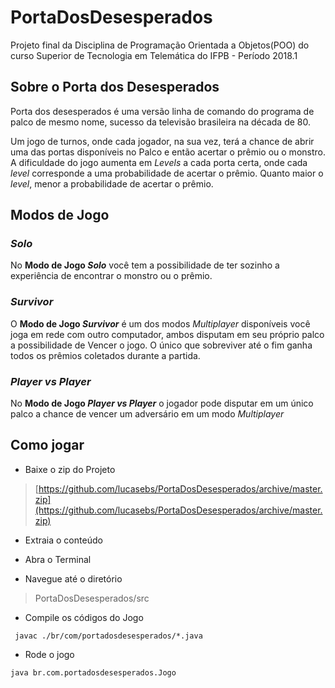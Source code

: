 # PortaDosDesesperados
Projeto final da Disciplina de Programação Orientada a Objetos(POO) do curso Superior de Tecnologia em Telemática do IFPB - Período 2018.1

## Sobre o Porta dos Desesperados
  Porta dos desesperados é uma versão linha de comando do programa de palco de mesmo nome, sucesso da
televisão brasileira na década de 80.

  Um jogo de turnos, onde cada jogador, na sua vez, terá a chance de abrir uma das portas disponíveis no Palco e então acertar o prêmio ou o monstro.
  A dificuldade do jogo aumenta em *Levels* a cada porta certa, onde cada *level* corresponde a uma probabilidade de acertar o prêmio. Quanto maior o *level*, menor a probabilidade de acertar o prêmio.
    
## Modos de Jogo
### *Solo*
  No **Modo de Jogo *Solo*** você tem a possibilidade de ter sozinho a experiência de encontrar o monstro ou o prêmio.
  
### *Survivor*
  O **Modo de Jogo *Survivor*** é um dos modos *Multiplayer* disponíveis você joga em rede com outro computador, ambos disputam em seu próprio palco a possibilidade de Vencer o jogo. O único que sobreviver até o fim ganha todos os prêmios coletados durante a partida.
  
### *Player vs Player*  
  No **Modo de Jogo *Player vs Player*** o jogador pode disputar em um único palco a chance de vencer um adversário em um modo *Multiplayer*
  
## Como jogar

- Baixe o zip do Projeto
> [https://github.com/lucasebs/PortaDosDesesperados/archive/master.zip](https://github.com/lucasebs/PortaDosDesesperados/archive/master.zip)
- Extraia o conteúdo 

- Abra o Terminal

- Navegue até o diretório 
> PortaDosDesesperados/src
- Compile os códigos do Jogo
```
 javac ./br/com/portadosdesesperados/*.java
```
- Rode o jogo
```
java br.com.portadosdesesperados.Jogo 
```


  
